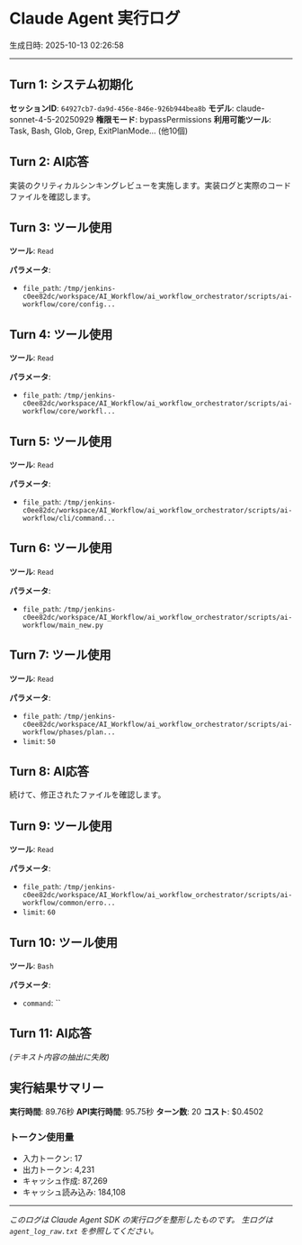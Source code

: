 # Claude Agent 実行ログ

生成日時: 2025-10-13 02:26:58

---

## Turn 1: システム初期化

**セッションID**: `64927cb7-da9d-456e-846e-926b944bea8b`
**モデル**: claude-sonnet-4-5-20250929
**権限モード**: bypassPermissions
**利用可能ツール**: Task, Bash, Glob, Grep, ExitPlanMode... (他10個)

## Turn 2: AI応答

実装のクリティカルシンキングレビューを実施します。実装ログと実際のコードファイルを確認します。

## Turn 3: ツール使用

**ツール**: `Read`

**パラメータ**:
- `file_path`: `/tmp/jenkins-c0ee82dc/workspace/AI_Workflow/ai_workflow_orchestrator/scripts/ai-workflow/core/config...`

## Turn 4: ツール使用

**ツール**: `Read`

**パラメータ**:
- `file_path`: `/tmp/jenkins-c0ee82dc/workspace/AI_Workflow/ai_workflow_orchestrator/scripts/ai-workflow/core/workfl...`

## Turn 5: ツール使用

**ツール**: `Read`

**パラメータ**:
- `file_path`: `/tmp/jenkins-c0ee82dc/workspace/AI_Workflow/ai_workflow_orchestrator/scripts/ai-workflow/cli/command...`

## Turn 6: ツール使用

**ツール**: `Read`

**パラメータ**:
- `file_path`: `/tmp/jenkins-c0ee82dc/workspace/AI_Workflow/ai_workflow_orchestrator/scripts/ai-workflow/main_new.py`

## Turn 7: ツール使用

**ツール**: `Read`

**パラメータ**:
- `file_path`: `/tmp/jenkins-c0ee82dc/workspace/AI_Workflow/ai_workflow_orchestrator/scripts/ai-workflow/phases/plan...`
- `limit`: `50`

## Turn 8: AI応答

続けて、修正されたファイルを確認します。

## Turn 9: ツール使用

**ツール**: `Read`

**パラメータ**:
- `file_path`: `/tmp/jenkins-c0ee82dc/workspace/AI_Workflow/ai_workflow_orchestrator/scripts/ai-workflow/common/erro...`
- `limit`: `60`

## Turn 10: ツール使用

**ツール**: `Bash`

**パラメータ**:
- `command`: ``

## Turn 11: AI応答

*(テキスト内容の抽出に失敗)*

## 実行結果サマリー

**実行時間**: 89.76秒
**API実行時間**: 95.75秒
**ターン数**: 20
**コスト**: $0.4502

### トークン使用量
- 入力トークン: 17
- 出力トークン: 4,231
- キャッシュ作成: 87,269
- キャッシュ読み込み: 184,108

---

*このログは Claude Agent SDK の実行ログを整形したものです。*
*生ログは `agent_log_raw.txt` を参照してください。*
